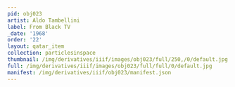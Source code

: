 ```yaml
---
pid: obj023
artist: Aldo Tambellini
label: From Black TV
_date: '1968'
order: '22'
layout: qatar_item
collection: particlesinspace
thumbnail: /img/derivatives/iiif/images/obj023/full/250,/0/default.jpg
full: /img/derivatives/iiif/images/obj023/full/full/0/default.jpg
manifest: /img/derivatives/iiif/obj023/manifest.json
---
```

